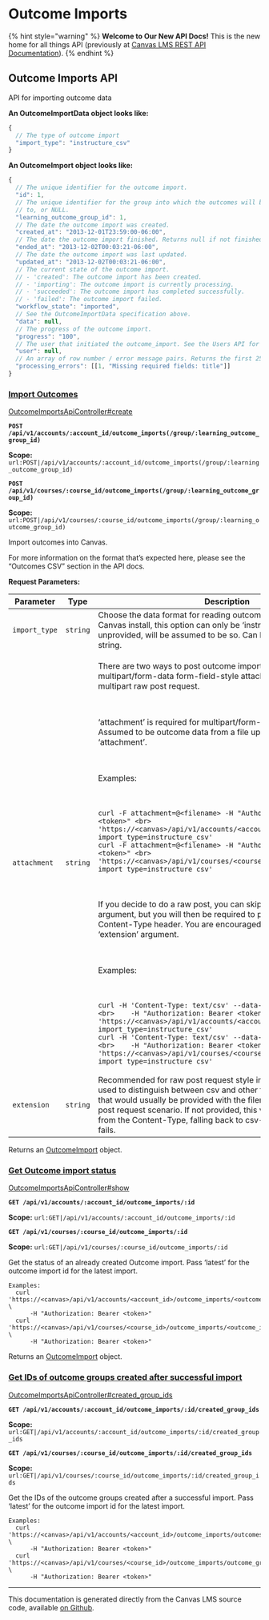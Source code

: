 # Outcome Imports

{% hint style="warning" %}
**Welcome to Our New API Docs!** This is the new home for all things API (previously at [Canvas LMS REST API Documentation](https://api.instructure.com)).
{% endhint %}

## Outcome Imports API

API for importing outcome data

**An OutcomeImportData object looks like:**

```js
{
  // The type of outcome import
  "import_type": "instructure_csv"
}
```

**An OutcomeImport object looks like:**

```js
{
  // The unique identifier for the outcome import.
  "id": 1,
  // The unique identifier for the group into which the outcomes will be imported
  // to, or NULL.
  "learning_outcome_group_id": 1,
  // The date the outcome import was created.
  "created_at": "2013-12-01T23:59:00-06:00",
  // The date the outcome import finished. Returns null if not finished.
  "ended_at": "2013-12-02T00:03:21-06:00",
  // The date the outcome import was last updated.
  "updated_at": "2013-12-02T00:03:21-06:00",
  // The current state of the outcome import.
  // - 'created': The outcome import has been created.
  // - 'importing': The outcome import is currently processing.
  // - 'succeeded': The outcome import has completed successfully.
  // - 'failed': The outcome import failed.
  "workflow_state": "imported",
  // See the OutcomeImportData specification above.
  "data": null,
  // The progress of the outcome import.
  "progress": "100",
  // The user that initiated the outcome_import. See the Users API for details.
  "user": null,
  // An array of row number / error message pairs. Returns the first 25 errors.
  "processing_errors": [[1, "Missing required fields: title"]]
}
```

### [Import Outcomes](#method.outcome_imports_api.create) <a href="#method.outcome_imports_api.create" id="method.outcome_imports_api.create"></a>

[OutcomeImportsApiController#create](https://github.com/instructure/canvas-lms/blob/master/app/controllers/outcome_imports_api_controller.rb)

**`POST /api/v1/accounts/:account_id/outcome_imports(/group/:learning_outcome_group_id)`**

**Scope:** `url:POST|/api/v1/accounts/:account_id/outcome_imports(/group/:learning_outcome_group_id)`

**`POST /api/v1/courses/:course_id/outcome_imports(/group/:learning_outcome_group_id)`**

**Scope:** `url:POST|/api/v1/courses/:course_id/outcome_imports(/group/:learning_outcome_group_id)`

Import outcomes into Canvas.

For more information on the format that’s expected here, please see the “Outcomes CSV” section in the API docs.

**Request Parameters:**

<table><thead><tr><th>Parameter</th><th>Type</th><th>Description</th></tr></thead><tbody><tr><td><code>import_type</code></td><td><code>string</code></td><td>Choose the data format for reading outcome data. With a standard Canvas install, this option can only be ‘instructure_csv’, and if unprovided, will be assumed to be so. Can be part of the query string.</td></tr><tr><td><code>attachment</code></td><td><code>string</code></td><td><p>There are two ways to post outcome import data - either via a multipart/form-data form-field-style attachment, or via a non-multipart raw post request.</p><p><br></p><p>‘attachment’ is required for multipart/form-data style posts. Assumed to be outcome data from a file upload form field named ‘attachment’.</p><p><br></p><p>Examples:</p><p><br></p><pre><code>curl -F attachment=@&#x3C;filename> -H "Authorization: Bearer &#x3C;token>" &#x3C;br>    'https://&#x3C;canvas>/api/v1/accounts/&#x3C;account_id>/outcome_imports?import_type=instructure_csv'
curl -F attachment=@&#x3C;filename> -H "Authorization: Bearer &#x3C;token>" &#x3C;br>    'https://&#x3C;canvas>/api/v1/courses/&#x3C;course_id>/outcome_imports?import_type=instructure_csv'
</code></pre><p><br></p><p>If you decide to do a raw post, you can skip the ‘attachment’ argument, but you will then be required to provide a suitable Content-Type header. You are encouraged to also provide the ‘extension’ argument.</p><p><br></p><p>Examples:</p><p><br></p><pre><code>curl -H 'Content-Type: text/csv' --data-binary @&#x3C;filename>.csv &#x3C;br>    -H "Authorization: Bearer &#x3C;token>" &#x3C;br>    'https://&#x3C;canvas>/api/v1/accounts/&#x3C;account_id>/outcome_imports?import_type=instructure_csv'
curl -H 'Content-Type: text/csv' --data-binary @&#x3C;filename>.csv &#x3C;br>    -H "Authorization: Bearer &#x3C;token>" &#x3C;br>    'https://&#x3C;canvas>/api/v1/courses/&#x3C;course_id>/outcome_imports?import_type=instructure_csv'
</code></pre></td></tr><tr><td><code>extension</code></td><td><code>string</code></td><td>Recommended for raw post request style imports. This field will be used to distinguish between csv and other file format extensions that would usually be provided with the filename in the multipart post request scenario. If not provided, this value will be inferred from the Content-Type, falling back to csv-file format if all else fails.</td></tr></tbody></table>

Returns an [OutcomeImport](#outcomeimport) object.

### [Get Outcome import status](#method.outcome_imports_api.show) <a href="#method.outcome_imports_api.show" id="method.outcome_imports_api.show"></a>

[OutcomeImportsApiController#show](https://github.com/instructure/canvas-lms/blob/master/app/controllers/outcome_imports_api_controller.rb)

**`GET /api/v1/accounts/:account_id/outcome_imports/:id`**

**Scope:** `url:GET|/api/v1/accounts/:account_id/outcome_imports/:id`

**`GET /api/v1/courses/:course_id/outcome_imports/:id`**

**Scope:** `url:GET|/api/v1/courses/:course_id/outcome_imports/:id`

Get the status of an already created Outcome import. Pass ‘latest’ for the outcome import id for the latest import.

```
Examples:
  curl 'https://<canvas>/api/v1/accounts/<account_id>/outcome_imports/<outcome_import_id>' \
      -H "Authorization: Bearer <token>"
  curl 'https://<canvas>/api/v1/courses/<course_id>/outcome_imports/<outcome_import_id>' \
      -H "Authorization: Bearer <token>"
```

Returns an [OutcomeImport](#outcomeimport) object.

### [Get IDs of outcome groups created after successful import](#method.outcome_imports_api.created_group_ids) <a href="#method.outcome_imports_api.created_group_ids" id="method.outcome_imports_api.created_group_ids"></a>

[OutcomeImportsApiController#created\_group\_ids](https://github.com/instructure/canvas-lms/blob/master/app/controllers/outcome_imports_api_controller.rb)

**`GET /api/v1/accounts/:account_id/outcome_imports/:id/created_group_ids`**

**Scope:** `url:GET|/api/v1/accounts/:account_id/outcome_imports/:id/created_group_ids`

**`GET /api/v1/courses/:course_id/outcome_imports/:id/created_group_ids`**

**Scope:** `url:GET|/api/v1/courses/:course_id/outcome_imports/:id/created_group_ids`

Get the IDs of the outcome groups created after a successful import. Pass ‘latest’ for the outcome import id for the latest import.

```
Examples:
  curl 'https://<canvas>/api/v1/accounts/<account_id>/outcome_imports/outcomes_group_ids/<outcome_import_id>' \
      -H "Authorization: Bearer <token>"
  curl 'https://<canvas>/api/v1/courses/<course_id>/outcome_imports/outcome_group_ids/<outcome_import_id>' \
      -H "Authorization: Bearer <token>"
```

***

This documentation is generated directly from the Canvas LMS source code, available [on Github](https://github.com/instructure/canvas-lms).

